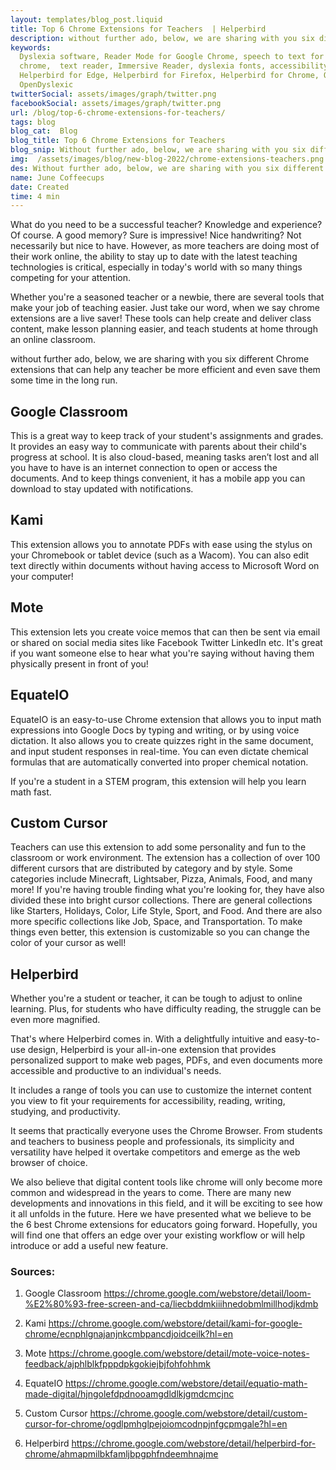 ```yaml
---
layout: templates/blog_post.liquid
title: Top 6 Chrome Extensions for Teachers  | Helperbird
description: without further ado, below, we are sharing with you six different Chrome extensions that can help any teacher be more efficient and even save them some time in the long run.
keywords:
  Dyslexia software, Reader Mode for Google Chrome, speech to text for chrome, Text to speech for
  chrome,  text reader, Immersive Reader, dyslexia fonts, accessibility software, dyslexia software,
  Helperbird for Edge, Helperbird for Firefox, Helperbird for Chrome, Opendyslexic for Chrome,
  OpenDyslexic
twitterSocial: assets/images/graph/twitter.png
facebookSocial: assets/images/graph/twitter.png
url: /blog/top-6-chrome-extensions-for-teachers/
tags: blog
blog_cat:  Blog
blog_title: Top 6 Chrome Extensions for Teachers
blog_snip: Without further ado, below, we are sharing with you six different Chrome extensions that can help any teacher be more efficient and even save them some time in the long run.
img:  /assets/images/blog/new-blog-2022/chrome-extensions-teachers.png
des: Without further ado, below, we are sharing with you six different Chrome extensions that can help any teacher be more efficient and even save them some time in the long run.
name: June Coffeecups
date: Created
time: 4 min
---
```


  
What do you need to be a successful teacher? Knowledge and experience? Of course. A good memory? Sure is impressive! Nice handwriting? Not necessarily but nice to have. However, as more teachers are doing most of their work online, the ability to stay up to date with the latest teaching technologies is critical, especially in today's world with so many things competing for your attention.

Whether you're a seasoned teacher or a newbie, there are several tools that make your job of teaching easier. Just take our word, when we say chrome extensions are a live saver! These tools can help create and deliver class content, make lesson planning easier, and teach students at home through an online classroom.

without further ado, below, we are sharing with you six different Chrome extensions that can help any teacher be more efficient and even save them some time in the long run.

## Google Classroom

This is a great way to keep track of your student's assignments and grades. It provides an easy way to communicate with parents about their child's progress at school. It is also cloud-based, meaning tasks aren’t lost and all you have to have is an internet connection to open or access the documents. And to keep things convenient, it has a mobile app you can download to stay updated with notifications.

## Kami

This extension allows you to annotate PDFs with ease using the stylus on your Chromebook or tablet device (such as a Wacom). You can also edit text directly within documents without having access to Microsoft Word on your computer!

  
  
## Mote

This extension lets you create voice memos that can then be sent via email or shared on social media sites like Facebook Twitter LinkedIn etc. It's great if you want someone else to hear what you're saying without having them physically present in front of you!

## EquateIO

EquateIO is an easy-to-use Chrome extension that allows you to input math expressions into Google Docs by typing and writing, or by using voice dictation. It also allows you to create quizzes right in the same document, and input student responses in real-time. You can even dictate chemical formulas that are automatically converted into proper chemical notation.

If you're a student in a STEM program, this extension will help you learn math fast.

## Custom Cursor

Teachers can use this extension to add some personality and fun to the classroom or work environment. The extension has a collection of over 100 different cursors that are distributed by category and by style. Some categories include Minecraft, Lightsaber, Pizza, Animals, Food, and many more! If you're having trouble finding what you're looking for, they have also divided these into bright cursor collections. There are general collections like Starters, Holidays, Color, Life Style, Sport, and Food. And there are also more specific collections like Job, Space, and Transportation. To make things even better, this extension is customizable so you can change the color of your cursor as well!

## Helperbird

Whether you're a student or teacher, it can be tough to adjust to online learning. Plus, for students who have difficulty reading, the struggle can be even more magnified.

That's where Helperbird comes in. With a delightfully intuitive and easy-to-use design, Helperbird is your all-in-one extension that provides personalized support to make web pages, PDFs, and even documents more accessible and productive to an individual's needs.

It includes a range of tools you can use to customize the internet content you view to fit your requirements for accessibility, reading, writing, studying, and productivity.

It seems that practically everyone uses the Chrome Browser. From students and teachers to business people and professionals, its simplicity and versatility have helped it overtake competitors and emerge as the web browser of choice.

We also believe that digital content tools like chrome will only become more common and widespread in the years to come. There are many new developments and innovations in this field, and it will be exciting to see how it all unfolds in the future. Here we have presented what we believe to be the 6 best Chrome extensions for educators going forward. Hopefully, you will find one that offers an edge over your existing workflow or will help introduce or add a useful new feature.

### Sources:

1. Google Classroom
https://chrome.google.com/webstore/detail/loom-%E2%80%93-free-screen-and-ca/liecbddmkiiihnedobmlmillhodjkdmb

2. Kami
https://chrome.google.com/webstore/detail/kami-for-google-chrome/ecnphlgnajanjnkcmbpancdjoidceilk?hl=en

3. Mote
https://chrome.google.com/webstore/detail/mote-voice-notes-feedback/ajphlblkfpppdpkgokiejbjfohfohhmk

4. EquateIO
https://chrome.google.com/webstore/detail/equatio-math-made-digital/hjngolefdpdnooamgdldlkjgmdcmcjnc

5. Custom Cursor
https://chrome.google.com/webstore/detail/custom-cursor-for-chrome/ogdlpmhglpejoiomcodnpjnfgcpmgale?hl=en

6. Helperbird
https://chrome.google.com/webstore/detail/helperbird-for-chrome/ahmapmilbkfamljbpgphfndeemhnajme